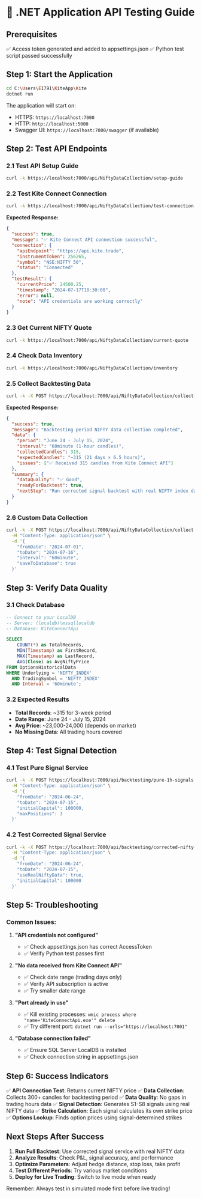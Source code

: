 # 🧪 .NET Application API Testing Guide

## Prerequisites
✅ Access token generated and added to appsettings.json
✅ Python test script passed successfully

## Step 1: Start the Application

```bash
cd C:\Users\E1791\KiteApp\Kite
dotnet run
```

The application will start on:
- HTTPS: `https://localhost:7000`
- HTTP: `http://localhost:5000`
- Swagger UI: `https://localhost:7000/swagger` (if available)

## Step 2: Test API Endpoints

### 2.1 Test API Setup Guide
```bash
curl -k https://localhost:7000/api/NiftyDataCollection/setup-guide
```

### 2.2 Test Kite Connect Connection
```bash
curl -k https://localhost:7000/api/NiftyDataCollection/test-connection
```

**Expected Response:**
```json
{
  "success": true,
  "message": "✅ Kite Connect API connection successful",
  "connection": {
    "apiEndpoint": "https://api.kite.trade",
    "instrumentToken": 256265,
    "symbol": "NSE:NIFTY 50",
    "status": "Connected"
  },
  "testResult": {
    "currentPrice": 24500.25,
    "timestamp": "2024-07-17T18:30:00",
    "error": null,
    "note": "API credentials are working correctly"
  }
}
```

### 2.3 Get Current NIFTY Quote
```bash
curl -k https://localhost:7000/api/NiftyDataCollection/current-quote
```

### 2.4 Check Data Inventory
```bash
curl -k https://localhost:7000/api/NiftyDataCollection/inventory
```

### 2.5 Collect Backtesting Data
```bash
curl -k -X POST https://localhost:7000/api/NiftyDataCollection/collect-backtest-period
```

**Expected Response:**
```json
{
  "success": true,
  "message": "Backtesting period NIFTY data collection completed",
  "data": {
    "period": "June 24 - July 15, 2024",
    "interval": "60minute (1-hour candles)",
    "collectedCandles": 315,
    "expectedCandles": "~315 (21 days × 6.5 hours)",
    "issues": ["✅ Received 315 candles from Kite Connect API"]
  },
  "summary": {
    "dataQuality": "✅ Good",
    "readyForBacktest": true,
    "nextStep": "Run corrected signal backtest with real NIFTY index data"
  }
}
```

### 2.6 Custom Data Collection
```bash
curl -k -X POST https://localhost:7000/api/NiftyDataCollection/collect \
  -H "Content-Type: application/json" \
  -d '{
    "fromDate": "2024-07-01",
    "toDate": "2024-07-16",
    "interval": "60minute",
    "saveToDatabase": true
  }'
```

## Step 3: Verify Data Quality

### 3.1 Check Database
```sql
-- Connect to your LocalDB
-- Server: (localdb)\mssqllocaldb
-- Database: KiteConnectApi

SELECT 
    COUNT(*) as TotalRecords,
    MIN(Timestamp) as FirstRecord,
    MAX(Timestamp) as LastRecord,
    AVG(Close) as AvgNiftyPrice
FROM OptionsHistoricalData 
WHERE Underlying = 'NIFTY_INDEX' 
  AND TradingSymbol = 'NIFTY_INDEX'
  AND Interval = '60minute';
```

### 3.2 Expected Results
- **Total Records**: ~315 for 3-week period
- **Date Range**: June 24 - July 15, 2024
- **Avg Price**: ~23,000-24,000 (depends on market)
- **No Missing Data**: All trading hours covered

## Step 4: Test Signal Detection

### 4.1 Test Pure Signal Service
```bash
curl -k -X POST https://localhost:7000/api/backtesting/pure-1h-signals \
  -H "Content-Type: application/json" \
  -d '{
    "fromDate": "2024-06-24",
    "toDate": "2024-07-15",
    "initialCapital": 100000,
    "maxPositions": 3
  }'
```

### 4.2 Test Corrected Signal Service
```bash
curl -k -X POST https://localhost:7000/api/backtesting/corrected-nifty-signals \
  -H "Content-Type: application/json" \
  -d '{
    "fromDate": "2024-06-24",
    "toDate": "2024-07-15",
    "useRealNiftyData": true,
    "initialCapital": 100000
  }'
```

## Step 5: Troubleshooting

### Common Issues:

1. **"API credentials not configured"**
   - ✅ Check appsettings.json has correct AccessToken
   - ✅ Verify Python test passes first

2. **"No data received from Kite Connect API"**
   - ✅ Check date range (trading days only)
   - ✅ Verify API subscription is active
   - ✅ Try smaller date range

3. **"Port already in use"**
   - ✅ Kill existing processes: `wmic process where "name='KiteConnectApi.exe'" delete`
   - ✅ Try different port: `dotnet run --urls="https://localhost:7001"`

4. **"Database connection failed"**
   - ✅ Ensure SQL Server LocalDB is installed
   - ✅ Check connection string in appsettings.json

## Step 6: Success Indicators

✅ **API Connection Test**: Returns current NIFTY price
✅ **Data Collection**: Collects 300+ candles for backtesting period
✅ **Data Quality**: No gaps in trading hours data
✅ **Signal Detection**: Generates S1-S8 signals using real NIFTY data
✅ **Strike Calculation**: Each signal calculates its own strike price
✅ **Options Lookup**: Finds option prices using signal-determined strikes

## Next Steps After Success

1. **Run Full Backtest**: Use corrected signal service with real NIFTY data
2. **Analyze Results**: Check P&L, signal accuracy, and performance
3. **Optimize Parameters**: Adjust hedge distance, stop loss, take profit
4. **Test Different Periods**: Try various market conditions
5. **Deploy for Live Trading**: Switch to live mode when ready

Remember: Always test in simulated mode first before live trading!